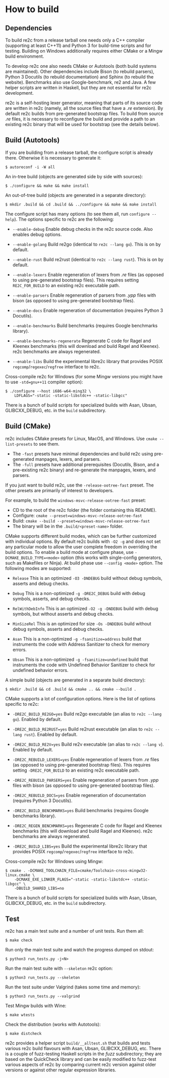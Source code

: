How to build
============


Dependencies
------------

To build re2c from a release tarball one needs only a C++ compiler (supporting
at least C++11) and Python 3 for build-time scripts and for testing. Building on
Windows additionally requires either CMake or a Mingw build environment.

To develop re2c one also needs CMake or Autotools (both build systems are
maintained). Other dependencies include Bison (to rebuild parsers), Python 3
Docutils (to rebuild documentation) and Sphinx (to rebuild the website).
Benchmarks also use Google-benchmark, re2 and Java. A few helper scripts are
written in Haskell, but they are not essential for re2c development.

re2c is a self-hosting lexer generator, meaning that parts of its source code
are written in re2c (namely, all the source files that have a *.re* extension).
By default re2c builds from pre-generated bootstrap files. To build from source
*.re* files, it is necessary to reconfigure the build and provide a path to an
existing re2c binary that will be used for bootstrap (see the details below).


Build (Autotools)
-----------------

If you are building from a release tarball, the configure script is already
there. Otherwise it is necessary to generate it:
  ```
  $ autoreconf -i -W all
  ```
An in-tree build (objects are generated side by side with sources):
  ```
  $ ./configure && make && make install
  ```
An out-of-tree build (objects are generated in a separate directory):
  ```
  $ mkdir .build && cd .build && ../configure && make && make install
  ```

The configure script has many options (to see them all, run
`configure --help`). The options specific to re2c are the following:

  * `--enable-debug`
    Enable debug checks in the re2c source code. Also enables debug options.

  * `--enable-golang`
    Build re2go (identical to `re2c --lang go`). This is on by default.

  * `--enable-rust`
    Build re2rust (identical to `re2c --lang rust`). This is on by default.

  * `--enable-lexers`
    Enable regeneration of lexers from *.re* files (as opposed to using
    pre-generated bootstrap files). This requires setting `RE2C_FOR_BUILD` to
    an existing re2c executable path.

  * `--enable-parsers`
    Enable regeneration of parsers from *.ypp* files with bison (as opposed to
    using pre-generated bootstrap files).

  * `--enable-docs`
    Enable regeneration of documentation (requires Python 3 Docutils).

  * `--enable-benchmarks`
    Build benchmarks (requires Google benchmarks library).

  * `--enable-benchmarks-regenerate`
    Regenerate C code for Ragel and Kleenex benchmarks (this will download and
    build Ragel and Kleenex). re2c benchmarks are always regenerated.

  * `--enable-libs`
    Build the experimental libre2c library that provides POSIX
    `regcomp`/`regexec`/`regfree` interface to re2c.


Cross-compile re2c for Windows (for some Mingw versions you might have to use
`-std=gnu++11` compiler option):
  ```
  $ ./configure --host i686-w64-ming32 \
      LDFLAGS="-static -static-libstdc++ -static-libgcc"
  ```

There is a bunch of build scripts for specialized builds with Asan, Ubsan,
GLIBCXX_DEBUG, etc. in the ``build`` subdirectory.


Build (CMake)
-------------

re2c includes CMake presets for Linux, MacOS, and Windows. Use `cmake
--list-presets` to see them.

* The `-fast` presets have minimal dependencies and build re2c using
  pre-generated manpages, lexers, and parsers.
* The `-full` presets have additional prerequisites (Docutils, Bison, and a
  pre-existing re2c binary) and re-generate the manpages, lexers, and parsers.

If you just want to build re2c, use the `-release-ootree-fast` preset. The
other presets are primarily of interest to developers.

For example, to build the `windows-msvc-release-ootree-fast` preset:

* CD to the root of the re2c folder (the folder containing this README).
* Configure: `cmake --preset=windows-msvc-release-ootree-fast`
* Build: `cmake --build --preset=windows-msvc-release-ootree-fast`
* The binary will be in the `.build/<preset-name>` folder.

CMake supports different build modes, which can be further customized with
individual options. By default re2c builds with `-O2 -g` and does not set any
particular mode to allow the user complete freedom in overriding the build
options. To enable a build mode at configure phase, use
`-DCMAKE_BUILD_TYPE=<mode>` option (this works with single-config generators,
such as Makefiles or Ninja). At build phase use `--config <mode>` option.
The following modes are supported:

  * `Release`
    This is an optimized `-O3 -DNDEBUG` build without debug symbols, asserts
    and debug checks.

  * `Debug`
    This is a non-optimized `-g -DRE2C_DEBUG` build with debug symbols, asserts,
    and debug checks.

  * `RelWithDebInfo`
    This is an optimized `-O2 -g -DNDEBUG` build with debug symbols, but
    without asserts and debug checks.

  * `MinSizeRel`
    This is an optimized for size `-Os -DNDEBUG` build without debug symbols,
    asserts and debug checks.

  * `Asan`
    This is a non-optimized `-g -fsanitize=address` build that instruments the
    code with Address Sanitizer to check for memory errors.

  * `Ubsan`
    This is a non-optimized `-g -fsanitize=undefined` build that instruments
    the code with Undefined Behavior Sanitizer to check for undefined behavior
    errors.

A simple build (objects are generated in a separate build directory):
  ```
  $ mkdir .build && cd .build && cmake .. && cmake --build .
  ```

CMake supports a lot of configuration options. Here is the list of options
specific to re2c:

  * `-DRE2C_BUILD_RE2GO=yes`
    Build re2go executable (an alias to `re2c --lang go`). Enabled by default.

  * `-DRE2C_BUILD_RE2RUST=yes`
    Build re2rust executable (an alias to `re2c --lang rust`). Enabled by
    default.

  * `-DRE2C_BUILD_RE2V=yes`
    Build re2v executable (an alias to `re2c --lang v`). Enabled by
    default.

  * `-DRE2C_REBUILD_LEXERS=yes`
    Enable regeneration of lexers from *.re* files (as opposed to using
    pre-generated bootstrap files). This requires setting `-DRE2C_FOR_BUILD` to
    an existing re2c executable path.

  * `-DRE2C_REBUILD_PARSERS=yes`
    Enable regeneration of parsers from *.ypp* files with bison (as opposed to
    using pre-generated bootstrap files).

  * `-DRE2C_REBUILD_DOCS=yes`
    Enable regeneration of documentation (requires Python 3 Docutils).

  * `-DRE2C_BUILD_BENCHMARKS=yes`
    Build benchmarks (requires Google benchmarks library).

  * `-DRE2C_REGEN_BENCHMARKS=yes`
    Regenerate C code for Ragel and Kleenex benchmarks (this will download and
    build Ragel and Kleenex). re2c benchmarks are always regenerated.

  * `-DRE2C_BUILD_LIBS=yes`
    Build the experimental libre2c library that provides POSIX
    `regcomp`/`regexec`/`regfree` interface to re2c.


Cross-compile re2c for Windows using Mingw:
  ```
  $ cmake . -DCMAKE_TOOLCHAIN_FILE=cmake/Toolchain-cross-mingw32-linux.cmake \
      -DCMAKE_EXE_LINKER_FLAGS="-static -static-libstdc++ -static-libgcc" \
      -DBUILD_SHARED_LIBS=no
  ```

There is a bunch of build scripts for specialized builds with Asan, Ubsan,
GLIBCXX_DEBUG, etc. in the ``build`` subdirectory.


Test
----

re2c has a main test suite and a number of unit tests. Run them all:
  ```
  $ make check
  ```
Run only the main test suite and watch the progress dumped on stdout:
  ```
  $ python3 run_tests.py -j<N>
  ```
Run the main test suite with `--skeleton` re2c option:
  ```
  $ python3 run_tests.py --skeleton
  ```
Run the test suite under Valgrind (takes some time and memory):
  ```
  $ python3 run_tests.py --valgrind
  ```
Test Mingw builds with Wine:
  ```
  $ make wtests
  ```
Check the distribution (works with Autotools):
  ```
  $ make distcheck
  ```

re2c provides a helper script `build/__alltest.sh` that builds and tests various
re2c build flavours with Asan, Ubsan, GLIBCXX_DEBUG, etc. There is a couple of
fuzz-testing Haskell scripts in the *fuzz* subdirectory; they are based on the
QuickCheck library and can be easily modified to fuzz-test various aspects of
re2c by comparing current re2c version against older versions or against other
regular expression libraries.
